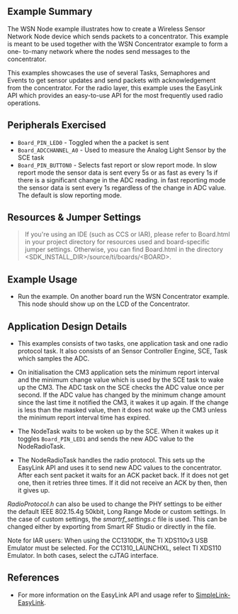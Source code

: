 ## Example Summary

The WSN Node example illustrates how to create a Wireless Sensor
Network Node device which sends packets to a concentrator. This example is
meant to be used together with the WSN Concentrator example to form a one-
to-many network where the nodes send messages to the concentrator.

This examples showcases the use of several Tasks, Semaphores and Events to
get sensor updates and send packets with acknowledgement from the concentrator.
For the radio layer, this example uses the EasyLink API which provides an
easy-to-use API for the most frequently used radio operations.

## Peripherals Exercised

* `Board_PIN_LED0` - Toggled when the a packet is sent
* `Board_ADCCHANNEL_A0` - Used to measure the Analog Light Sensor by the SCE task
* `Board_PIN_BUTTON0` - Selects fast report or slow report mode. In slow report
mode the sensor data is sent every 5s or as fast as every 1s if there is a
significant change in the ADC reading. in fast reporting mode the sensor data
is sent every 1s regardless of the change in ADC value. The default is slow
reporting mode.


## Resources & Jumper Settings

> If you're using an IDE (such as CCS or IAR), please refer to Board.html in your project
directory for resources used and board-specific jumper settings. Otherwise, you can find
Board.html in the directory &lt;SDK_INSTALL_DIR&gt;/source/ti/boards/&lt;BOARD&gt;.

## Example Usage

* Run the example. On another board run the WSN Concentrator example.
This node should show up on the LCD of the Concentrator.

## Application Design Details

* This examples consists of two tasks, one application task and one radio
protocol task. It also consists of an Sensor Controller Engine, SCE, Task which
samples the ADC.

* On initialisation the CM3 application sets the minimum report interval and
the minimum change value which is used by the SCE task to wake up the CM3. The
ADC task on the SCE checks the ADC value once per second. If the ADC value has
changed by the minimum change amount since the last time it notified the CM3,
it wakes it up again. If the change is less than the masked value, then it
does not wake up the CM3 unless the minimum report interval time has expired.

* The NodeTask waits to be woken up by the SCE. When it wakes up it toggles
`Board_PIN_LED1` and sends the new ADC value to the NodeRadioTask.

* The NodeRadioTask handles the radio protocol. This sets up the EasyLink
API and uses it to send new ADC values to the concentrator. After each sent
packet it waits for an ACK packet back. If it does not get one, then it retries
three times. If it did not receive an ACK by then, then it gives up.

*RadioProtocol.h* can also be used to change the
PHY settings to be either the default IEEE 802.15.4g 50kbit,
Long Range Mode or custom settings. In the case of custom settings,
the *smartrf_settings.c* file is used. This can be changed either
by exporting from Smart RF Studio or directly in the file.

Note for IAR users: When using the CC1310DK, the TI XDS110v3 USB Emulator must
be selected. For the CC1310_LAUNCHXL, select TI XDS110 Emulator. In both cases,
select the cJTAG interface.

## References
* For more information on the EasyLink API and usage refer to [SimpleLink-EasyLink](http://processors.wiki.ti.com/index.php/SimpleLink-EasyLink).
